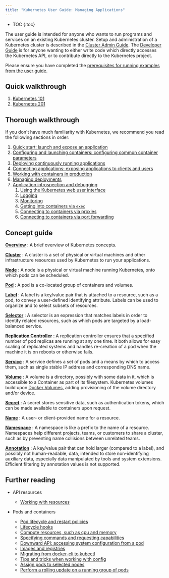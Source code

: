 ```yaml
---
title: "Kubernetes User Guide: Managing Applications"
---
```

* TOC
{:toc}

The user guide is intended for anyone who wants to run programs and services on an existing Kubernetes cluster.  Setup and administration of a Kubernetes cluster is described in the [Cluster Admin Guide](/{{page.version}}/docs/admin/). The [Developer Guide](/{{page.version}}/docs/devel/) is for anyone wanting to either write code which directly accesses the Kubernetes API, or to contribute directly to the Kubernetes project.

Please ensure you have completed the [prerequisites for running examples from the user guide](/{{page.version}}/docs/user-guide/prereqs).

## Quick walkthrough

1. [Kubernetes 101](/{{page.version}}/docs/user-guide/walkthrough/)
1. [Kubernetes 201](/{{page.version}}/docs/user-guide/walkthrough/k8s201)

## Thorough walkthrough

If you don't have much familiarity with Kubernetes, we recommend you read the following sections in order:

1. [Quick start: launch and expose an application](/{{page.version}}/docs/user-guide/quick-start)
1. [Configuring and launching containers: configuring common container parameters](/{{page.version}}/docs/user-guide/configuring-containers)
1. [Deploying continuously running applications](/{{page.version}}/docs/user-guide/deploying-applications)
1. [Connecting applications: exposing applications to clients and users](/{{page.version}}/docs/user-guide/connecting-applications)
1. [Working with containers in production](/{{page.version}}/docs/user-guide/production-pods)
1. [Managing deployments](/{{page.version}}/docs/user-guide/managing-deployments)
1. [Application introspection and debugging](/{{page.version}}/docs/user-guide/introspection-and-debugging)
    1. [Using the Kubernetes web user interface](/{{page.version}}/docs/user-guide/ui)
    1. [Logging](/{{page.version}}/docs/user-guide/logging)
    1. [Monitoring](/{{page.version}}/docs/user-guide/monitoring)
    1. [Getting into containers via `exec`](/{{page.version}}/docs/user-guide/getting-into-containers)
    1. [Connecting to containers via proxies](/{{page.version}}/docs/user-guide/connecting-to-applications-proxy)
    1. [Connecting to containers via port forwarding](/{{page.version}}/docs/user-guide/connecting-to-applications-port-forward)

## Concept guide

[**Overview**](/{{page.version}}/docs/user-guide/overview)
: A brief overview of Kubernetes concepts.

[**Cluster**](/{{page.version}}/docs/admin/)
: A cluster is a set of physical or virtual machines and other infrastructure resources used by Kubernetes to run your applications.

[**Node**](/{{page.version}}/docs/admin/node)
: A node is a physical or virtual machine running Kubernetes, onto which pods can be scheduled.

[**Pod**](/{{page.version}}/docs/user-guide/pods)
: A pod is a co-located group of containers and volumes.

[**Label**](/{{page.version}}/docs/user-guide/labels)
: A label is a key/value pair that is attached to a resource, such as a pod, to convey a user-defined identifying attribute. Labels can be used to organize and to select subsets of resources.

[**Selector**](/{{page.version}}/docs/user-guide/labels/#label-selectors)
: A selector is an expression that matches labels in order to identify related resources, such as which pods are targeted by a load-balanced service.

[**Replication Controller**](/{{page.version}}/docs/user-guide/replication-controller)
: A replication controller ensures that a specified number of pod replicas are running at any one time. It both allows for easy scaling of replicated systems and handles re-creation of a pod when the machine it is on reboots or otherwise fails.

[**Service**](/{{page.version}}/docs/user-guide/services)
: A service defines a set of pods and a means by which to access them, such as single stable IP address and corresponding DNS name.

[**Volume**](/{{page.version}}/docs/user-guide/volumes)
: A volume is a directory, possibly with some data in it, which is accessible to a Container as part of its filesystem.  Kubernetes volumes build upon [Docker Volumes](https://docs.docker.com/userguide/dockervolumes/), adding provisioning of the volume directory and/or device.

[**Secret**](/{{page.version}}/docs/user-guide/secrets)
: A secret stores sensitive data, such as authentication tokens, which can be made available to containers upon request.

[**Name**](/{{page.version}}/docs/user-guide/identifiers)
: A user- or client-provided name for a resource.

[**Namespace**](/{{page.version}}/docs/user-guide/namespaces)
: A namespace is like a prefix to the name of a resource. Namespaces help different projects, teams, or customers to share a cluster, such as by preventing name collisions between unrelated teams.

[**Annotation**](/{{page.version}}/docs/user-guide/annotations)
: A key/value pair that can hold larger (compared to a label), and possibly not human-readable, data, intended to store non-identifying auxiliary data, especially data manipulated by tools and system extensions.  Efficient filtering by annotation values is not supported.

## Further reading

* API resources
  * [Working with resources](/{{page.version}}/docs/user-guide/working-with-resources)

* Pods and containers
  * [Pod lifecycle and restart policies](/{{page.version}}/docs/user-guide/pod-states)
  * [Lifecycle hooks](/{{page.version}}/docs/user-guide/container-environment)
  * [Compute resources, such as cpu and memory](/{{page.version}}/docs/user-guide/compute-resources)
  * [Specifying commands and requesting capabilities](/{{page.version}}/docs/user-guide/containers)
  * [Downward API: accessing system configuration from a pod](/{{page.version}}/docs/user-guide/downward-api)
  * [Images and registries](/{{page.version}}/docs/user-guide/images)
  * [Migrating from docker-cli to kubectl](/{{page.version}}/docs/user-guide/docker-cli-to-kubectl)
  * [Tips and tricks when working with config](/{{page.version}}/docs/user-guide/config-best-practices)
  * [Assign pods to selected nodes](/{{page.version}}/docs/user-guide/node-selection/)
  * [Perform a rolling update on a running group of pods](/{{page.version}}/docs/user-guide/update-demo/)